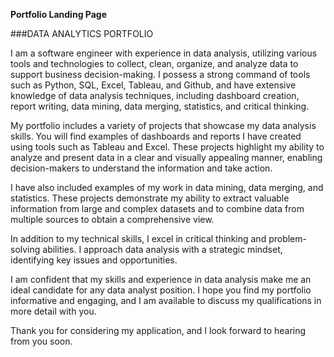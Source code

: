 **Portfolio Landing Page**

###DATA ANALYTICS PORTFOLIO

I am a software engineer with experience in data analysis, utilizing various tools and technologies to collect, clean, organize, and analyze data to support business decision-making. I possess a strong command of tools such as Python, SQL, Excel, Tableau, and Github, and have extensive knowledge of data analysis techniques, including dashboard creation, report writing, data mining, data merging, statistics, and critical thinking.

My portfolio includes a variety of projects that showcase my data analysis skills. You will find examples of dashboards and reports I have created using tools such as Tableau and Excel. These projects highlight my ability to analyze and present data in a clear and visually appealing manner, enabling decision-makers to understand the information and take action.

I have also included examples of my work in data mining, data merging, and statistics. These projects demonstrate my ability to extract valuable information from large and complex datasets and to combine data from multiple sources to obtain a comprehensive view.

In addition to my technical skills, I excel in critical thinking and problem-solving abilities. I approach data analysis with a strategic mindset, identifying key issues and opportunities.

I am confident that my skills and experience in data analysis make me an ideal candidate for any data analyst position. I hope you find my portfolio informative and engaging, and I am available to discuss my qualifications in more detail with you.

Thank you for considering my application, and I look forward to hearing from you soon.
